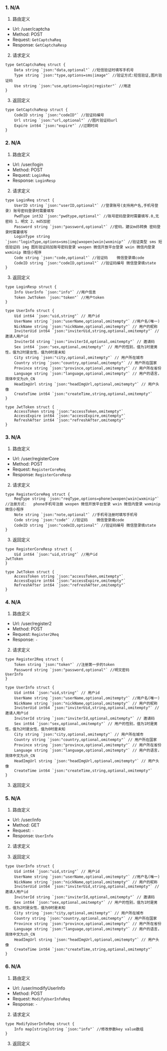 
### 1. N/A

1. 路由定义

- Url: /user/captcha
- Method: POST
- Request: `GetCaptchaReq`
- Response: `GetCaptchaResp`

2. 请求定义


```golang
type GetCaptchaReq struct {
	Data string `json:"data,optional"` //短信验证时填写手机号
	Type string `json:"type,options=sms|image"` //验证方式:短信验证,图片验证码
	Use string `json:"use,options=login|register"` //用途
}
```


3. 返回定义


```golang
type GetCaptchaResp struct {
	CodeID string `json:"codeID"` //验证码编号
	Url string `json:"url,optional"` //图片验证码url
	Expire int64 `json:"expire"` //过期时间
}
```
  


### 2. N/A

1. 路由定义

- Url: /user/login
- Method: POST
- Request: `LoginReq`
- Response: `LoginResp`

2. 请求定义


```golang
type LoginReq struct {
	UserID string `json:"userID,optional"` //登录账号(支持用户名,手机号登录) 账号密码登录时需要填写
	PwdType int32 `json:"pwdtype,optional"` //账号密码登录时需要填写.0,无密码 1，明文 2，md5加密
	Password string `json:"password,optional"` //密码，建议md5转换 密码登录时需要填写
	LoginType string `json:"loginType,options=sms|img|wxopen|wxin|wxminip"` //验证类型 sms 短信验证码 img 图形验证码加账号密码登录 wxopen 微信开放平台登录 wxin 微信内登录 wxminip 微信小程序
	Code string `json:"code,optional"` //验证码    微信登录填code
	CodeID string `json:"codeID,optional"` //验证码编号 微信登录填state
}
```


3. 返回定义


```golang
type LoginResp struct {
	Info UserInfo `json:"info"` //用户信息
	Token JwtToken `json:"token"` //用户token
}

type UserInfo struct {
	Uid int64 `json:"uid,string"` // 用户id
	UserName string `json:"userName,optional,omitempty"` //用户名(唯一)
	NickName string `json:"nickName,optional,omitempty"` // 用户的昵称
	InviterUid int64 `json:"inviterUid,string,optional,omitempty"` // 邀请人用户id
	InviterId string `json:"inviterId,optional,omitempty"` // 邀请码
	Sex int64 `json:"sex,optional,omitempty"` // 用户的性别，值为1时是男性，值为2时是女性，值为0时是未知
	City string `json:"city,optional,omitempty"` // 用户所在城市
	Country string `json:"country,optional,omitempty"` // 用户所在国家
	Province string `json:"province,optional,omitempty"` // 用户所在省份
	Language string `json:"language,optional,omitempty"` // 用户的语言，简体中文为zh_CN
	HeadImgUrl string `json:"headImgUrl,optional,omitempty"` // 用户头像
	CreateTime int64 `json:"createTime,string,optional,omitempty"`
}

type JwtToken struct {
	AccessToken string `json:"accessToken,omitempty"`
	AccessExpire int64 `json:"accessExpire,omitempty"`
	RefreshAfter int64 `json:"refreshAfter,omitempty"`
}
```
  


### 3. N/A

1. 路由定义

- Url: /user/registerCore
- Method: POST
- Request: `RegisterCoreReq`
- Response: `RegisterCoreResp`

2. 请求定义


```golang
type RegisterCoreReq struct {
	ReqType string `json:"reqType,options=phone|wxopen|wxin|wxminip"` //注册方式:	phone手机号注册 wxopen 微信开放平台登录 wxin 微信内登录 wxminip 微信小程序
	Note string `json:"note,optional"` //手机号注册时填写手机号
	Code string `json:"code"` //验证码    微信登录填code
	CodeID string `json:"codeID,optional"` //验证码编号 微信登录填state
}
```


3. 返回定义


```golang
type RegisterCoreResp struct {
	Uid int64 `json:"uid,string"` //用户id
JwtToken
}

type JwtToken struct {
	AccessToken string `json:"accessToken,omitempty"`
	AccessExpire int64 `json:"accessExpire,omitempty"`
	RefreshAfter int64 `json:"refreshAfter,omitempty"`
}
```
  


### 4. N/A

1. 路由定义

- Url: /user/register2
- Method: POST
- Request: `Register2Req`
- Response: `-`

2. 请求定义


```golang
type Register2Req struct {
	Token string `json:"token"` //注册第一步的token
	Password string `json:"password,optional"` //明文密码
UserInfo
}

type UserInfo struct {
	Uid int64 `json:"uid,string"` // 用户id
	UserName string `json:"userName,optional,omitempty"` //用户名(唯一)
	NickName string `json:"nickName,optional,omitempty"` // 用户的昵称
	InviterUid int64 `json:"inviterUid,string,optional,omitempty"` // 邀请人用户id
	InviterId string `json:"inviterId,optional,omitempty"` // 邀请码
	Sex int64 `json:"sex,optional,omitempty"` // 用户的性别，值为1时是男性，值为2时是女性，值为0时是未知
	City string `json:"city,optional,omitempty"` // 用户所在城市
	Country string `json:"country,optional,omitempty"` // 用户所在国家
	Province string `json:"province,optional,omitempty"` // 用户所在省份
	Language string `json:"language,optional,omitempty"` // 用户的语言，简体中文为zh_CN
	HeadImgUrl string `json:"headImgUrl,optional,omitempty"` // 用户头像
	CreateTime int64 `json:"createTime,string,optional,omitempty"`
}
```


3. 返回定义
  


### 5. N/A

1. 路由定义

- Url: /user/info
- Method: GET
- Request: `-`
- Response: `UserInfo`

2. 请求定义


3. 返回定义


```golang
type UserInfo struct {
	Uid int64 `json:"uid,string"` // 用户id
	UserName string `json:"userName,optional,omitempty"` //用户名(唯一)
	NickName string `json:"nickName,optional,omitempty"` // 用户的昵称
	InviterUid int64 `json:"inviterUid,string,optional,omitempty"` // 邀请人用户id
	InviterId string `json:"inviterId,optional,omitempty"` // 邀请码
	Sex int64 `json:"sex,optional,omitempty"` // 用户的性别，值为1时是男性，值为2时是女性，值为0时是未知
	City string `json:"city,optional,omitempty"` // 用户所在城市
	Country string `json:"country,optional,omitempty"` // 用户所在国家
	Province string `json:"province,optional,omitempty"` // 用户所在省份
	Language string `json:"language,optional,omitempty"` // 用户的语言，简体中文为zh_CN
	HeadImgUrl string `json:"headImgUrl,optional,omitempty"` // 用户头像
	CreateTime int64 `json:"createTime,string,optional,omitempty"`
}
```
  


### 6. N/A

1. 路由定义

- Url: /user/modifyUserInfo
- Method: POST
- Request: `ModifyUserInfoReq`
- Response: `-`

2. 请求定义


```golang
type ModifyUserInfoReq struct {
	Info map[string]string `json:"info"` //修改参数key value数组
}
```


3. 返回定义
  


